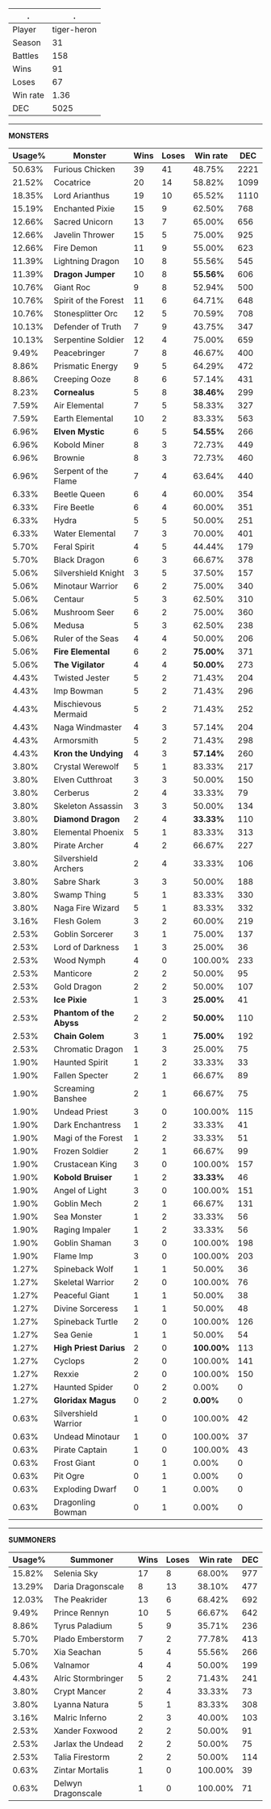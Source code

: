 .|.
|-|-
Player|tiger-heron
Season|31
Battles|158
Wins|91
Loses|67
Win rate|1.36
DEC|5025

---
**MONSTERS**

Usage%|Monster|Wins|Loses|Win rate|DEC|
-|-|-|-|-|-|
50.63%|Furious Chicken|39|41|48.75%|2221|
21.52%|Cocatrice|20|14|58.82%|1099|
18.35%|Lord Arianthus|19|10|65.52%|1110|
15.19%|Enchanted Pixie|15|9|62.50%|768|
12.66%|Sacred Unicorn|13|7|65.00%|656|
12.66%|Javelin Thrower|15|5|75.00%|925|
12.66%|Fire Demon|11|9|55.00%|623|
11.39%|Lightning Dragon|10|8|55.56%|545|
11.39%|**Dragon Jumper**|10|8|**55.56%**|606|
10.76%|Giant Roc|9|8|52.94%|500|
10.76%|Spirit of the Forest|11|6|64.71%|648|
10.76%|Stonesplitter Orc|12|5|70.59%|708|
10.13%|Defender of Truth|7|9|43.75%|347|
10.13%|Serpentine Soldier|12|4|75.00%|659|
9.49%|Peacebringer|7|8|46.67%|400|
8.86%|Prismatic Energy|9|5|64.29%|472|
8.86%|Creeping Ooze|8|6|57.14%|431|
8.23%|**Cornealus**|5|8|**38.46%**|299|
7.59%|Air Elemental|7|5|58.33%|327|
7.59%|Earth Elemental|10|2|83.33%|563|
6.96%|**Elven Mystic**|6|5|**54.55%**|266|
6.96%|Kobold Miner|8|3|72.73%|449|
6.96%|Brownie|8|3|72.73%|460|
6.96%|Serpent of the Flame|7|4|63.64%|440|
6.33%|Beetle Queen|6|4|60.00%|354|
6.33%|Fire Beetle|6|4|60.00%|351|
6.33%|Hydra|5|5|50.00%|251|
6.33%|Water Elemental|7|3|70.00%|401|
5.70%|Feral Spirit|4|5|44.44%|179|
5.70%|Black Dragon|6|3|66.67%|378|
5.06%|Silvershield Knight|3|5|37.50%|157|
5.06%|Minotaur Warrior|6|2|75.00%|340|
5.06%|Centaur|5|3|62.50%|310|
5.06%|Mushroom Seer|6|2|75.00%|360|
5.06%|Medusa|5|3|62.50%|238|
5.06%|Ruler of the Seas|4|4|50.00%|206|
5.06%|**Fire Elemental**|6|2|**75.00%**|371|
5.06%|**The Vigilator**|4|4|**50.00%**|273|
4.43%|Twisted Jester|5|2|71.43%|204|
4.43%|Imp Bowman|5|2|71.43%|296|
4.43%|Mischievous Mermaid|5|2|71.43%|252|
4.43%|Naga Windmaster|4|3|57.14%|204|
4.43%|Armorsmith|5|2|71.43%|298|
4.43%|**Kron the Undying**|4|3|**57.14%**|260|
3.80%|Crystal Werewolf|5|1|83.33%|217|
3.80%|Elven Cutthroat|3|3|50.00%|150|
3.80%|Cerberus|2|4|33.33%|79|
3.80%|Skeleton Assassin|3|3|50.00%|134|
3.80%|**Diamond Dragon**|2|4|**33.33%**|110|
3.80%|Elemental Phoenix|5|1|83.33%|313|
3.80%|Pirate Archer|4|2|66.67%|227|
3.80%|Silvershield Archers|2|4|33.33%|106|
3.80%|Sabre Shark|3|3|50.00%|188|
3.80%|Swamp Thing|5|1|83.33%|330|
3.80%|Naga Fire Wizard|5|1|83.33%|332|
3.16%|Flesh Golem|3|2|60.00%|219|
2.53%|Goblin Sorcerer|3|1|75.00%|137|
2.53%|Lord of Darkness|1|3|25.00%|36|
2.53%|Wood Nymph|4|0|100.00%|233|
2.53%|Manticore|2|2|50.00%|95|
2.53%|Gold Dragon|2|2|50.00%|107|
2.53%|**Ice Pixie**|1|3|**25.00%**|41|
2.53%|**Phantom of the Abyss**|2|2|**50.00%**|110|
2.53%|**Chain Golem**|3|1|**75.00%**|192|
2.53%|Chromatic Dragon|1|3|25.00%|75|
1.90%|Haunted Spirit|1|2|33.33%|33|
1.90%|Fallen Specter|2|1|66.67%|89|
1.90%|Screaming Banshee|2|1|66.67%|75|
1.90%|Undead Priest|3|0|100.00%|115|
1.90%|Dark Enchantress|1|2|33.33%|41|
1.90%|Magi of the Forest|1|2|33.33%|51|
1.90%|Frozen Soldier|2|1|66.67%|99|
1.90%|Crustacean King|3|0|100.00%|157|
1.90%|**Kobold Bruiser**|1|2|**33.33%**|46|
1.90%|Angel of Light|3|0|100.00%|151|
1.90%|Goblin Mech|2|1|66.67%|131|
1.90%|Sea Monster|1|2|33.33%|56|
1.90%|Raging Impaler|1|2|33.33%|56|
1.90%|Goblin Shaman|3|0|100.00%|198|
1.90%|Flame Imp|3|0|100.00%|203|
1.27%|Spineback Wolf|1|1|50.00%|36|
1.27%|Skeletal Warrior|2|0|100.00%|76|
1.27%|Peaceful Giant|1|1|50.00%|38|
1.27%|Divine Sorceress|1|1|50.00%|48|
1.27%|Spineback Turtle|2|0|100.00%|126|
1.27%|Sea Genie|1|1|50.00%|54|
1.27%|**High Priest Darius**|2|0|**100.00%**|113|
1.27%|Cyclops|2|0|100.00%|141|
1.27%|Rexxie|2|0|100.00%|150|
1.27%|Haunted Spider|0|2|0.00%|0|
1.27%|**Gloridax Magus**|0|2|**0.00%**|0|
0.63%|Silvershield Warrior|1|0|100.00%|42|
0.63%|Undead Minotaur|1|0|100.00%|37|
0.63%|Pirate Captain|1|0|100.00%|43|
0.63%|Frost Giant|0|1|0.00%|0|
0.63%|Pit Ogre|0|1|0.00%|0|
0.63%|Exploding Dwarf|0|1|0.00%|0|
0.63%|Dragonling Bowman|0|1|0.00%|0|

---
**SUMMONERS**

Usage%|Summoner|Wins|Loses|Win rate|DEC|
-|-|-|-|-|-|
15.82%|Selenia Sky|17|8|68.00%|977|
13.29%|Daria Dragonscale|8|13|38.10%|477|
12.03%|The Peakrider|13|6|68.42%|692|
9.49%|Prince Rennyn|10|5|66.67%|642|
8.86%|Tyrus Paladium|5|9|35.71%|236|
5.70%|Plado Emberstorm|7|2|77.78%|413|
5.70%|Xia Seachan|5|4|55.56%|266|
5.06%|Valnamor|4|4|50.00%|199|
4.43%|Alric Stormbringer|5|2|71.43%|241|
3.80%|Crypt Mancer|2|4|33.33%|73|
3.80%|Lyanna Natura|5|1|83.33%|308|
3.16%|Malric Inferno|2|3|40.00%|103|
2.53%|Xander Foxwood|2|2|50.00%|91|
2.53%|Jarlax the Undead|2|2|50.00%|75|
2.53%|Talia Firestorm|2|2|50.00%|114|
0.63%|Zintar Mortalis|1|0|100.00%|39|
0.63%|Delwyn Dragonscale|1|0|100.00%|71|
